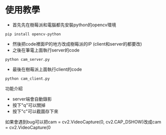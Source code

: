 # 使用教學
* 首先先在樹莓派和電腦都先安裝python的opencv環境
```
pip install opencv-python
```
* 然後把code裡面IP的地方改成樹莓派的IP (client和server的都要改)
* 之後在筆電上面執行server的code
```
python cam_server.py
```
* 最後在樹莓派上面執行client的code
```
python cam_client.py
```

功能介紹
* server端會自動錄影
* 按下"q"可以關掉
* 按下"c"可以截圖存下來

如果會遇到bug可以把cam = cv2.VideoCapture(0, cv2.CAP_DSHOW)改成cam = cv2.VideoCapture(0
